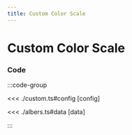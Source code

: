 ```yaml
---
title: Custom Color Scale
---
```


# Custom Color Scale

<script setup>
import {config} from './custom';
</script>

<ChoroplethChart
  :options="config.options"
  :data="config.data"
/>

### Code

:::code-group

<<< ./custom.ts#config [config]

<<< ./albers.ts#data [data]

:::
